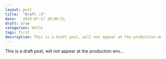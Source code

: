 ```yaml
---
layout: post
title:  "Draft :3"
date:   2014-07-17 10:08:51
draft: true
categories: hello
tags: first
description: This is a draft post, will not appear at the production env...
---
```


This is a draft post, will not appear at the production env...